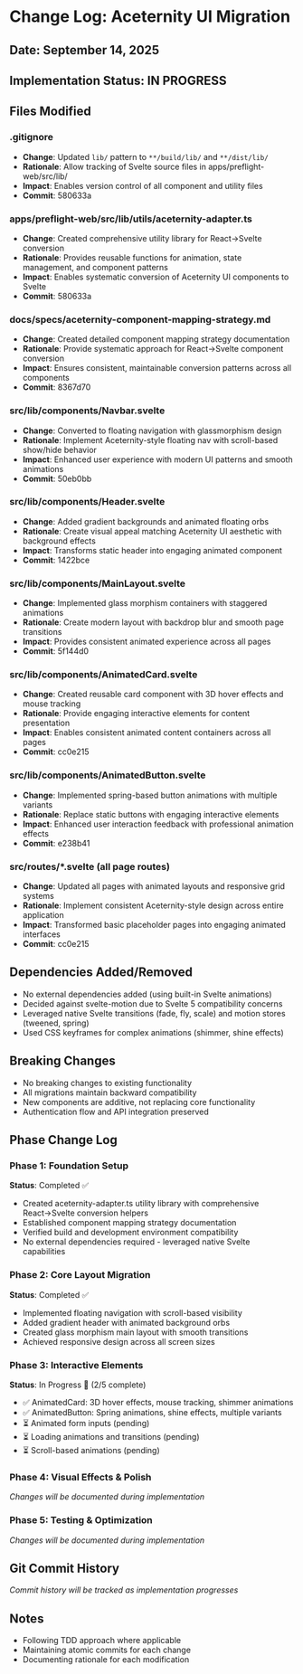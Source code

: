 # Change Log: Aceternity UI Migration
## Date: September 14, 2025

## Implementation Status: IN PROGRESS

## Files Modified

### .gitignore
- **Change**: Updated `lib/` pattern to `**/build/lib/` and `**/dist/lib/`
- **Rationale**: Allow tracking of Svelte source files in apps/preflight-web/src/lib/
- **Impact**: Enables version control of all component and utility files
- **Commit**: 580633a

### apps/preflight-web/src/lib/utils/aceternity-adapter.ts
- **Change**: Created comprehensive utility library for React→Svelte conversion
- **Rationale**: Provides reusable functions for animation, state management, and component patterns
- **Impact**: Enables systematic conversion of Aceternity UI components to Svelte
- **Commit**: 580633a

### docs/specs/aceternity-component-mapping-strategy.md
- **Change**: Created detailed component mapping strategy documentation
- **Rationale**: Provide systematic approach for React→Svelte component conversion
- **Impact**: Ensures consistent, maintainable conversion patterns across all components
- **Commit**: 8367d70

### src/lib/components/Navbar.svelte
- **Change**: Converted to floating navigation with glassmorphism design
- **Rationale**: Implement Aceternity-style floating nav with scroll-based show/hide behavior
- **Impact**: Enhanced user experience with modern UI patterns and smooth animations
- **Commit**: 50eb0bb

### src/lib/components/Header.svelte
- **Change**: Added gradient backgrounds and animated floating orbs
- **Rationale**: Create visual appeal matching Aceternity UI aesthetic with background effects
- **Impact**: Transforms static header into engaging animated component
- **Commit**: 1422bce

### src/lib/components/MainLayout.svelte
- **Change**: Implemented glass morphism containers with staggered animations
- **Rationale**: Create modern layout with backdrop blur and smooth page transitions
- **Impact**: Provides consistent animated experience across all pages
- **Commit**: 5f144d0

### src/lib/components/AnimatedCard.svelte
- **Change**: Created reusable card component with 3D hover effects and mouse tracking
- **Rationale**: Provide engaging interactive elements for content presentation
- **Impact**: Enables consistent animated content containers across all pages
- **Commit**: cc0e215

### src/lib/components/AnimatedButton.svelte
- **Change**: Implemented spring-based button animations with multiple variants
- **Rationale**: Replace static buttons with engaging interactive elements
- **Impact**: Enhanced user interaction feedback with professional animation effects
- **Commit**: e238b41

### src/routes/*.svelte (all page routes)
- **Change**: Updated all pages with animated layouts and responsive grid systems
- **Rationale**: Implement consistent Aceternity-style design across entire application
- **Impact**: Transformed basic placeholder pages into engaging animated interfaces
- **Commit**: cc0e215

## Dependencies Added/Removed
- No external dependencies added (using built-in Svelte animations)
- Decided against svelte-motion due to Svelte 5 compatibility concerns
- Leveraged native Svelte transitions (fade, fly, scale) and motion stores (tweened, spring)
- Used CSS keyframes for complex animations (shimmer, shine effects)

## Breaking Changes
- No breaking changes to existing functionality
- All migrations maintain backward compatibility
- New components are additive, not replacing core functionality
- Authentication flow and API integration preserved

## Phase Change Log

### Phase 1: Foundation Setup
**Status**: Completed ✅
- Created aceternity-adapter.ts utility library with comprehensive React→Svelte conversion helpers
- Established component mapping strategy documentation
- Verified build and development environment compatibility
- No external dependencies required - leveraged native Svelte capabilities

### Phase 2: Core Layout Migration  
**Status**: Completed ✅
- Implemented floating navigation with scroll-based visibility
- Added gradient header with animated background orbs
- Created glass morphism main layout with smooth transitions
- Achieved responsive design across all screen sizes

### Phase 3: Interactive Elements
**Status**: In Progress 🚧 (2/5 complete)
- ✅ AnimatedCard: 3D hover effects, mouse tracking, shimmer animations
- ✅ AnimatedButton: Spring animations, shine effects, multiple variants
- ⏳ Animated form inputs (pending)
- ⏳ Loading animations and transitions (pending)
- ⏳ Scroll-based animations (pending)

### Phase 4: Visual Effects & Polish
*Changes will be documented during implementation*

### Phase 5: Testing & Optimization
*Changes will be documented during implementation*

## Git Commit History
*Commit history will be tracked as implementation progresses*

## Notes
- Following TDD approach where applicable
- Maintaining atomic commits for each change
- Documenting rationale for each modification